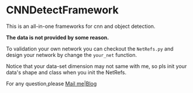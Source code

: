 # CNNDetectFramework

This is an all-in-one frameworks for cnn and object detection.

**The data is not provided by some reason.**

To validation your own network you can checkout the `NetRefs.py` and design your network by change the `your_net` function.

Notice that your data-set dimension may not same with me, so pls init your data's shape and class when you init the NetRefs.

For any question,please [Mail me](mailto:waynehfut@mail.hfut.edu.cn)|[Blog](https://waynehfut.github.io)